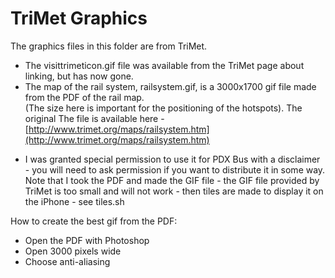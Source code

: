 TriMet Graphics
===============

The graphics files in this folder are from TriMet. 


* The visittrimeticon.gif file was available from the TriMet page about linking, 
but has now gone. 
* The map of the rail system, railsystem.gif, is a 3000x1700 gif file made from 
the PDF of the rail map.  
(The size here is important for the positioning of the hotspots). The original 
The file is available here - [http://www.trimet.org/maps/railsystem.htm](http://www.trimet.org/maps/railsystem.htm)
- I was granted special permission to use it for PDX Bus with a disclaimer -
you will need to ask permission if you want to distribute it in some way.  
Note that I took the PDF and made the GIF file - the GIF file provided by TriMet 
is too small and will not work - then tiles are made to display it on the iPhone - see tiles.sh

How to create the best gif from the PDF:
* Open the PDF with Photoshop
* Open 3000 pixels wide
* Choose anti-aliasing

